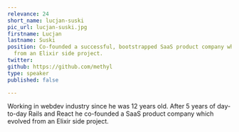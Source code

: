 ```yaml
---
relevance: 24
short_name: lucjan-suski
pic_url: lucjan-suski.jpg
firstname: Lucjan
lastname: Suski
position: Co-founded a successful, bootstrapped SaaS product company which evolved
  from an Elixir side project.
twitter: 
github: https://github.com/methyl
type: speaker
published: false

---
```

<p>Working in webdev industry since he was 12 years old. After 5 years of day-to-day Rails and React he co-founded a SaaS product company which evolved from an Elixir side project.
</p>